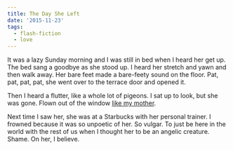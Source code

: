 ```yaml
---
title: The Day She Left
date: '2015-11-23'
tags:
  - flash-fiction
  - love
---
```


It was a lazy Sunday morning and I was still in bed when I heard her get up. The
bed sang a goodbye as she stood up. I heard her stretch and yawn and then walk
away. Her bare feet made a bare-feety sound on the floor. Pat, pat, pat, pat,
she went over to the terrace door and opened it.

<!-- truncate -->

Then I heard a flutter, like a whole lot of pigeons. I sat up to look, but she
was gone. Flown out of the window [like my mother](./the-lady-who-drops-leaves).

Next time I saw her, she was at a Starbucks with her personal trainer. I frowned
because it was so unpoetic of her. So vulgar. To just be here in the world with
the rest of us when I thought her to be an angelic creature. Shame. On her, I
believe.
